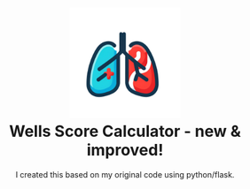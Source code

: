 <h1 align="center">
    <img src="https://raw.githubusercontent.com/em-baggie/wells_score_v2.0/main/pe-icon.webp" alt="wells score logo" height="200">
    <br/>
    Wells Score Calculator - new & improved!
</h1>

<p align="center">I created this based on my original code using python/flask.</p>

